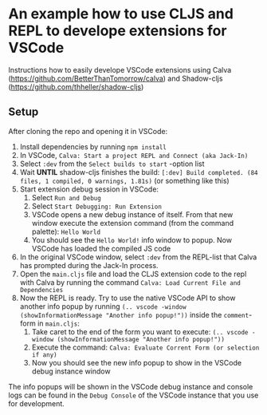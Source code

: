 # An example how to use CLJS and REPL to develope extensions for VSCode

Instructions how to easily develope VSCode extensions using Calva (https://github.com/BetterThanTomorrow/calva) and Shadow-cljs (https://github.com/thheller/shadow-cljs)

## Setup

After cloning the repo and opening it in VSCode:

1. Install dependencies by running `npm install`
2. In VSCode, `Calva: Start a project REPL and Connect (aka Jack-In)`
3. Select `:dev` from the `Select builds to start` -option list
4. Wait **UNTIL** shadow-cljs finishes the build: `[:dev] Build completed. (84 files, 1 compiled, 0 warnings, 1.81s)` (or something like this)
5. Start extension debug session in VSCode:
   1. Select `Run and Debug`
   2. Select `Start Debugging: Run Extension`
   3. VSCode opens a new debug instance of itself. From that new window execute the extension command (from the command palette): `Hello World`
   4. You should see the `Hello World!` info window to popup. Now VSCode has loaded the compiled JS code
6. In the original VSCode window, select `:dev` from the REPL-list that Calva has prompted during the Jack-In process.
7. Open the `main.cljs` file and load the CLJS extension code to the repl with Calva by running the command `Calva: Load Current File and Dependencies`
8. Now the REPL is ready. Try to use the native VSCode API to show another info popup by running `(.. vscode -window (showInformationMessage "Another info popup!"))` inside the `comment`-form in `main.cljs`:
   1. Take caret to the end of the form you want to execute: `(.. vscode -window (showInformationMessage "Another info popup!"))`
   2. Execute the command: `Calva: Evaluate Corrent Form (or selection if any)`
   3. Now you should see the new info popup to show in the VSCode debug instance window

The info popups will be shown in the VSCode debug instance and console logs can be found in the `Debug Console` of the VSCode instance that you use for development.
